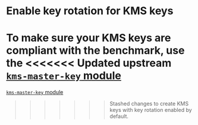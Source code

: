 # Enable key rotation for KMS keys

To make sure your KMS keys are compliant with the benchmark, use the
<<<<<<< Updated upstream
[`kms-master-key` module](https://github.com/tnn-gruntwork-io/terraform-aws-security/blob/master/modules/kms-master-key/README.md)
=======
[`kms-master-key` module](https://github.com/tnn-gruntwork-io/terraform-aws-security/blob/master/modules/kms-master-key/README.md)
>>>>>>> Stashed changes
to create KMS keys with key rotation enabled by default.


<!-- ##DOCS-SOURCER-START
{
  "sourcePlugin": "local-copier",
  "hash": "61d36e4a905478a070114a1cb7e9cd4e"
}
##DOCS-SOURCER-END -->
